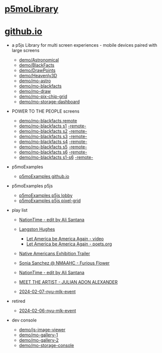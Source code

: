 # [p5moLibrary](https://github.com/molab-itp/p5moLibrary)

# [github.io](https://molab-itp.github.io/p5moLibrary/src?v=19)

- a p5js Library for multi screen experiences - mobile devices paired with large screens

  - [demo/Astronomical](demo/Astronomical?v=19)
  - [demo/BlackFacts](demo/BlackFacts?v=19)
  - [demo/DrawPoints](demo/DrawPoints?v=19)
  - [demo/Heavenly3D](demo/Heavenly3D?v=19)
  - [demo/mo-astro](demo/mo-astro?v=19)
  - [demo/mo-blackfacts](demo/mo-blackfacts?v=19)
  - [demo/mo-draw](demo/mo-draw?v=19)
  - [demo/mo-pix-chip-grid](demo/mo-pix-chip-grid?v=19)
  - [demo/mo-storage-dashboard](demo/mo-storage-dashboard?v=19)

- POWER TO THE PEOPLE screens

  - [demo/mo-blackfacts remote](demo/mo-blackfacts?v=19)
  - [demo/mo-blackfacts s1](demo/mo-blackfacts?v=19&group=s1&qrcode=mo-blackfacts-qrcode-1.png) [-remote-](demo/mo-blackfacts?v=19&group=s1)
  - [demo/mo-blackfacts s2](demo/mo-blackfacts?v=19&group=s2&qrcode=mo-blackfacts-qrcode-2.png) [-remote-](demo/mo-blackfacts?v=19&group=s2)
  - [demo/mo-blackfacts s3](demo/mo-blackfacts?v=19&group=s3&qrcode=mo-blackfacts-qrcode-3.png) [-remote-](demo/mo-blackfacts?v=19&group=s3)
  - [demo/mo-blackfacts s4](demo/mo-blackfacts?v=19&group=s4&qrcode=mo-blackfacts-qrcode-4.png) [-remote-](demo/mo-blackfacts?v=19&group=s4)
  - [demo/mo-blackfacts s5](demo/mo-blackfacts?v=19&group=s5&qrcode=mo-blackfacts-qrcode-5.png) [-remote-](demo/mo-blackfacts?v=19&group=s5)
  - [demo/mo-blackfacts s6](demo/mo-blackfacts?v=19&group=s6&qrcode=mo-blackfacts-qrcode-6.png) [-remote-](demo/mo-blackfacts?v=19&group=s6)
  - [demo/mo-blackfacts s1-s6](demo/mo-blackfacts?v=19&group=s1,s2,s3,s4,s5,s6&qrcode=mo-blackfacts-qrcode-1-6.png) [-remote-](demo/mo-blackfacts?v=19&group=s1,s2,s3,s4,s5,s6)

- p5moExamples

  - [ p5moExamples github.io ](https://molab-itp.github.io/p5moExamples)

- p5moExamples p5js

  - [ p5moExamples p5js lobby ](https://editor.p5js.org/jht9629-nyu/sketches/vP6sWN4Cu)
  - [ p5moExamples p5js pixel-grid ](https://editor.p5js.org/jht9629-nyu/sketches/CntV1JQNp)

- play list

  - [NationTime - edit by Ali Santana](demo/mo-videoplayer?playlist=-UtKxghWlvY&title=NationTime%20-%20ELUCID%20-%20BETAMAX&qrcode=NationTime.png)

  - [Langston Hughes ](demo/BlackFacts?playlist=XzI3huqpCi4)

    - [Let America be America Again - video](demo/mo-blackfacts?playlist=CFNM8GB_Yp0&title=%E2%98%85)
    - [Let America be America Again - poets.org](https://poets.org/poem/let-america-be-america-again)

  - [Native Americans Exhibition Trailer](demo/BlackFacts?playlist=hpjNGTYvpxw)

  - [Sonia Sanchez @ NMAAHC - Furious Flower](demo/mo-blackfacts?playlist=FNLp8e-cfgk&title=Sonia%20Sanchez)

  - [NationTime - edit by Ali Santana](demo/mo-videoplayer?playlist=-UtKxghWlvY&title=NationTime%20-%20ELUCID%20-%20BETAMAX&qrcode=NationTime.png)

  - [MEET THE ARTIST - JULIAN ADON ALEXANDER](demo/mo-blackfacts?playlist=wk0La_2igws&title=MEET%20THE%20ARTIST%20-%20JULIAN%20ADON%20ALEXANDE%20-%20What%20it%20is&qrcode=JULIAN.png)

  - [2024-02-07-nyu-mlk-event](demo/mo-blackfacts?playlist=lG758MniLYg&qrcode=annoucement-01.png&title=2024-02-07-nyu-mlk-event)

- retired

  - [2024-02-06-nyu-mlk-event](demo/mo-blackfacts?playlist=zbRz5xTaLYI&qrcode=annoucement-01.png&title=2024-02-06-nyu-mlk-event)
  <!-- - [Weapons of White Destruction - TJ](demo/mo-blackfacts?playlist=ob8YQPGJiHY&title=Weapons%20of%20White%20Destruction%20-%20TJ&&qrcode=TJ.png) -->

- dev console

  - [demo/js-image-viewer](demo/js-image-viewer?v=19)
  - [demo/mo-gallery-1](demo/mo-gallery-1?v=19)
  - [demo/mo-gallery-2](demo/mo-gallery-2?v=19)
  - [demo/mo-storage-console](demo/mo-storage-console?v=19)

<!--

- retired
  - [demo/mo-astro-host-0](demo/mo-astro-host-0?v=19)
  - [demo/mo-astro-host-1](demo/mo-astro-host-1?v=19)
  - [demo/mo-astro-remote-0](demo/mo-astro-remote-0?v=19)
  - [demo/mo-astro-remote-1](demo/mo-astro-remote-1?v=19)

  - [demo/mo-blackfacts-host](demo/mo-blackfacts-host?v=19)
  - [demo/mo-blackfacts-remote](demo/mo-blackfacts-remote?v=19)

# https://www.youtube.com/watch?v=hpjNGTYvpxw
# The Land Carries Our Ancestors: Contemporary Art by Native Americans Exhibition Trailer

 -->
